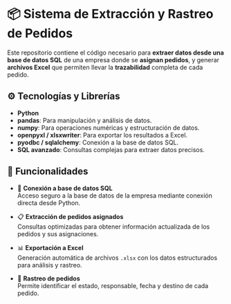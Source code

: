 # 📦 Sistema de Extracción y Rastreo de Pedidos

Este repositorio contiene el código necesario para **extraer datos desde una base de datos SQL** de una empresa donde se **asignan pedidos**, y generar **archivos Excel** que permiten llevar la **trazabilidad** completa de cada pedido.

## ⚙️ Tecnologías y Librerías

- **Python**
- **pandas**: Para manipulación y análisis de datos.
- **numpy**: Para operaciones numéricas y estructuración de datos.
- **openpyxl / xlsxwriter**: Para exportar los resultados a Excel.
- **pyodbc / sqlalchemy**: Conexión a la base de datos SQL.
- **SQL avanzado**: Consultas complejas para extraer datos precisos.

## 📌 Funcionalidades

- 🔗 **Conexión a base de datos SQL**  
  Acceso seguro a la base de datos de la empresa mediante conexión directa desde Python.

- 📋 **Extracción de pedidos asignados**  
  Consultas optimizadas para obtener información actualizada de los pedidos y sus asignaciones.

- 📊 **Exportación a Excel**  
  Generación automática de archivos `.xlsx` con los datos estructurados para análisis y rastreo.

- 📁 **Rastreo de pedidos**  
  Permite identificar el estado, responsable, fecha y destino de cada pedido.

